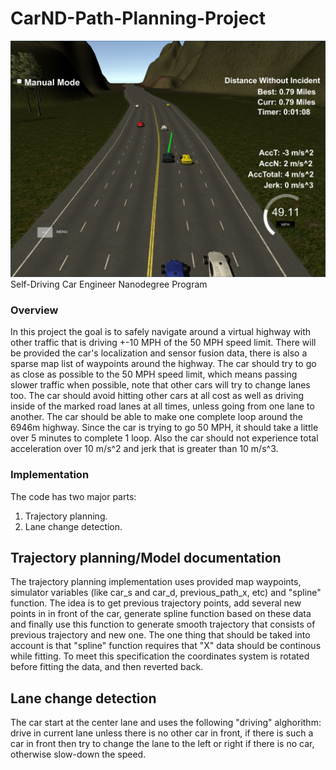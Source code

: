 [//]: # (Image References)

[image1]: ./img/1.jpg "Screenshot"

# CarND-Path-Planning-Project
![image][image1]
Self-Driving Car Engineer Nanodegree Program
   
### Overview
In this project the goal is to safely navigate around a virtual highway with other traffic that is driving +-10 MPH of the 50 MPH speed limit. There will be provided the car's localization and sensor fusion data, there is also a sparse map list of waypoints around the highway. The car should try to go as close as possible to the 50 MPH speed limit, which means passing slower traffic when possible, note that other cars will try to change lanes too. The car should avoid hitting other cars at all cost as well as driving inside of the marked road lanes at all times, unless going from one lane to another. The car should be able to make one complete loop around the 6946m highway. Since the car is trying to go 50 MPH, it should take a little over 5 minutes to complete 1 loop. Also the car should not experience total acceleration over 10 m/s^2 and jerk that is greater than 10 m/s^3.

### Implementation
The code has two major parts:
1. Trajectory planning.
2. Lane change detection.

## Trajectory planning/Model documentation
The trajectory planning implementation uses provided map waypoints, simulator variables (like car_s and car_d, previous_path_x, etc) and "spline" function. The idea is to get previous trajectory points, add several new points in in front of the car, generate spline function based on these data and finally use this function to generate smooth trajectory that consists of previous trajectory and new one.
The one thing that should be taked into account is that "spline" function requires that "X" data should be continous while fitting. To meet this specification the coordinates system is rotated before fitting the data, and then reverted back.

## Lane change detection
The car start at the center lane and uses the following "driving" alghorithm: drive in current lane unless there is no other car in front, if there is such a car in front then try to change the lane to the left or right if there is no car, otherwise slow-down the speed.
